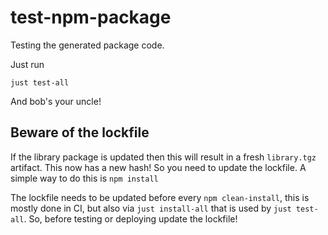 # test-npm-package

Testing the generated package code.

Just run

```
just test-all
```

And bob's your uncle!

## Beware of the lockfile

If the library package is updated then this will result in a fresh `library.tgz` artifact. This now has a new hash! So you need to update the lockfile. A simple way to do this is `npm install`

The lockfile needs to be updated before every `npm clean-install`, this is mostly done in CI, but also via `just install-all` that is used by `just test-all`. So, before testing or deploying update the lockfile!
